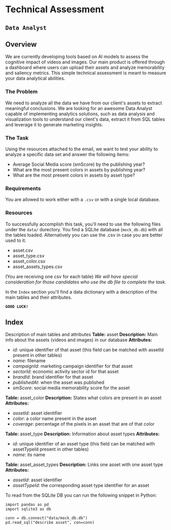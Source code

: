 # Technical Assessment
## `Data Analyst`
## Overview

We are currently developing tools based on AI models to assess the cognitive impact of videos and images. Our main product is offered through a dashboard where users can upload their assets and analyze memorability and saliency metrics. This simple technical assessment is meant to measure your data analytical abilities.

### The Problem
We need to analyze all the data we have from our client's assets to extract meaningful conclusions. We are looking for an awesome Data Analyst capable of implementing analytics solutions, such as data analysis and visualization tools to understand our client's data, extract it from SQL tables and leverage it to generate marketing insights. 

### The Task
Using the resources attached to the email, we want to test your ability to analyze a specific data set and answer the following items: 
- Average Social Media score (smScore) by the publishing year? 
- What are the most present colors in assets by publishing year? 
- What are the most present colors in assets by asset type?

### Requirements 
You are allowed to work either with a `.csv` or with a single local database.  

### Resources
To successfully accomplish this task, you'll need to use the following files under the `data/` durectory. You find a SQLite database (`mock_db.db`) with all the tables loaded. Alternatively you can use the .csv in case you are better used to it.
- asset.csv 
- asset_type.csv
- asset_color.csv
- asset_assets_types.csv

(You are receiving one csv for each table)
*We will have special consideration for those candidates who use the db file to complete the task.*

In the `Index` section you'll find a data dictionary with a description of the main tables and their attributes. 

**`GOOD LUCK!`**

## Index
Description of main tables and attributes
**Table:** asset
**Description:** Main info about the assets (videos and images) in our database
**Attributes:**
- *id*: unique identifier of that asset (this field can be matched with assetId present in other tables)
- *name*: filename
- *campaignId*: marketing campaign identifier for that asset
- *sectorId*: economic activity sector id for that asset
- *brandId*: brand identifier for that asset
- *publishedAt*: when the asset was published
- *smScore*: social media memorability score for the asset


**Table:** asset_color
**Description:** States what colors are present in an asset
**Attributes:**
- *assetId*: asset identifier
- *color*: a color name present in the asset
- *coverage*: percentage of the pixels in an asset that are of that color


**Table:** asset_type
**Description:** Information about asset types
**Attributes:**
- *id*: unique identifier of an asset type (this field can be matched with assetTypeId present in other tables)
- *name*: its name


**Table:** asset_asset_types
**Description:** Links one asset with one asset type
**Attributes:**
- *assetId*: asset identifier
- *assetTypeId*: the corresponding asset type identifier for an asset

To read from the SQLite DB you can run the following snippet in Python:

```
import pandas as pd
import sqlite3 as db

conn = db.connect("data/mock_db.db")
pd.read_sql("describe asset", con=conn)
```